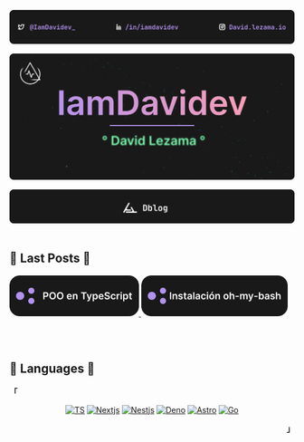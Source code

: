 <div align="center">
 <p>
   <img src="/static/TopReadme.png" alt="Top readme" width="1080"/>
 </p>
</div>
<div align="center">
 <p>
   <img src="/static/Header.png" alt="header iamDavidev" width="1080"/>
 </p>

 <a href="https://dblog-app.vercel.app" height="64">
 <img src="/static/Dblog.png" alt="dblog" width="1080" />
</a>
</div>

<br />

## 📝 Last Posts 📝

<a  href="https://dblog-app.vercel.app/post/poo-in-TypeScript-conceptos-y-ejemplos">
 <img src="/static/LastPostTS.png" alt="poo in ts" height="72" />
</a>

<a href="https://dblog-app.vercel.app/post/poo-in-TypeScript-conceptos-y-ejemplos">
 <img src="/static/ItemInstalacion.png" alt="poo in ts" height="72" />
</a>

<br /><br />

## 🚀 Languages 🚀

<div align="center">
 <p align="left"><strong><samp>「</samp></strong></p>

[![TS](https://img.shields.io/badge/TypeScript-007acc?style=for-the-badge&logo=typescript&logoColor=007acc&labelColor=191919)](https://github.com/IamDavidev)
[![Nextjs](https://img.shields.io/badge/Nextjs-191919?style=for-the-badge&logo=next&logoColor=000&labelColor=191919)](https://github.com/IamDavidev)
[![Nestjs](https://img.shields.io/badge/Nest-ea2845?style=for-the-badge&logo=nestjs&logoColor=ea2845&labelColor=191919)](https://github.com/IamDavidev)
[![Deno](https://img.shields.io/badge/Deno-fff?style=for-the-badge&logo=deno&logoColor=fff&labelColor=191919)](https://github.com/IamDavidev)
[![Astro](https://img.shields.io/badge/Astro-ff5d01?style=for-the-badge&logo=astro&logoColor=ff5d0100&labelColor=191919)](https://github.com/IamDavidev)
[![Go](https://img.shields.io/badge/go-79d4fd?style=for-the-badge&logo=go&logoColor=79d4fd&labelColor=191919)](https://github.com/IamDavidev)

<p align="right"><strong><samp>」</samp></strong></p>
</div>
